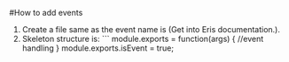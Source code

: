 #How to add events
1. Create a file same as the event name is (Get into Eris documentation.).
2. Skeleton structure is: ```
module.exports = function(args) {
    //event handling
}
module.exports.isEvent = true;
``` 